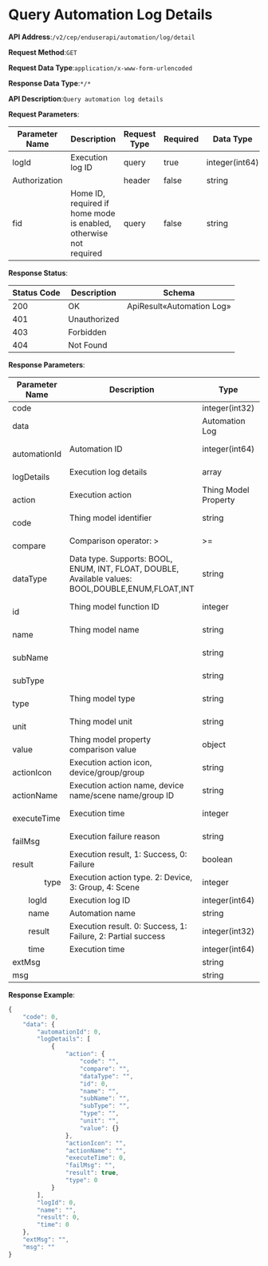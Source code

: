 # Query Automation Log Details


**API Address**:`/v2/cep/enduserapi/automation/log/detail`


**Request Method**:`GET`


**Request Data Type**:`application/x-www-form-urlencoded`


**Response Data Type**:`*/*`


**API Description**:`Query automation log details`


**Request Parameters**:


| Parameter Name | Description                                       | Request Type | Required | Data Type       | Schema |
| -------------- | ------------------------------------------------- | ------------ | -------- | --------------- | ------ |
| logId          | Execution log ID                                  | query        | true     | integer(int64)  |        |
| Authorization  |                                                   | header       | false    | string          |        |
| fid            | Home ID, required if home mode is enabled, otherwise not required | query   | false    | string          |        |


**Response Status**:


| Status Code | Description  | Schema                      |
| ----------- | ------------ | --------------------------- |
| 200         | OK           | ApiResult«Automation Log»   |
| 401         | Unauthorized |                             |
| 403         | Forbidden    |                             |
| 404         | Not Found    |                             |


**Response Parameters**:


| Parameter Name                           | Description                                               | Type           | Schema               |
| ---------------------------------------- | --------------------------------------------------------- | -------------- | -------------------- |
| code                                     |                                                           | integer(int32) | integer(int32)       |
| data                                     |                                                           | Automation Log | Automation Log       |
| &emsp;&emsp;automationId                 | Automation ID                                             | integer(int64) |                      |
| &emsp;&emsp;logDetails                   | Execution log details                                     | array          | Automation Log Detail |
| &emsp;&emsp;&emsp;&emsp;action           | Execution action                                          | Thing Model Property | Thing Model Property |
| &emsp;&emsp;&emsp;&emsp;&emsp;&emsp;code | Thing model identifier                                    | string         |                      |
| &emsp;&emsp;&emsp;&emsp;&emsp;&emsp;compare | Comparison operator: >                                 | >=             | <                    |
| &emsp;&emsp;&emsp;&emsp;&emsp;&emsp;dataType | Data type. Supports: BOOL, ENUM, INT, FLOAT, DOUBLE, Available values: BOOL,DOUBLE,ENUM,FLOAT,INT | string    |             |
| &emsp;&emsp;&emsp;&emsp;&emsp;&emsp;id   | Thing model function ID                                   | integer        |                      |
| &emsp;&emsp;&emsp;&emsp;&emsp;&emsp;name | Thing model name                                          | string         |                      |
| &emsp;&emsp;&emsp;&emsp;&emsp;&emsp;subName |                                                        | string         |                      |
| &emsp;&emsp;&emsp;&emsp;&emsp;&emsp;subType |                                                        | string         |                      |
| &emsp;&emsp;&emsp;&emsp;&emsp;&emsp;type | Thing model type                                          | string         |                      |
| &emsp;&emsp;&emsp;&emsp;&emsp;&emsp;unit | Thing model unit                                          | string         |                      |
| &emsp;&emsp;&emsp;&emsp;&emsp;&emsp;value | Thing model property comparison value                    | object         |                      |
| &emsp;&emsp;&emsp;&emsp;actionIcon       | Execution action icon, device/group/group                 | string         |                      |
| &emsp;&emsp;&emsp;&emsp;actionName       | Execution action name, device name/scene name/group ID    | string         |                      |
| &emsp;&emsp;&emsp;&emsp;executeTime      | Execution time                                            | integer        |                      |
| &emsp;&emsp;&emsp;&emsp;failMsg          | Execution failure reason                                  | string         |                      |
| &emsp;&emsp;&emsp;&emsp;result           | Execution result, 1: Success, 0: Failure                  | boolean        |                      |
| &emsp;&emsp;&emsp;&emsp;type             | Execution action type. 2: Device, 3: Group, 4: Scene      | integer        |                      |
| &emsp;&emsp;logId                        | Execution log ID                                          | integer(int64) |                      |
| &emsp;&emsp;name                         | Automation name                                           | string         |                      |
| &emsp;&emsp;result                       | Execution result. 0: Success, 1: Failure, 2: Partial success | integer(int32) |                    |
| &emsp;&emsp;time                         | Execution time                                            | integer(int64) |                      |
| extMsg                                   |                                                           | string         |                      |
| msg                                      |                                                           | string         |                      |


**Response Example**:
```javascript
{
	"code": 0,
	"data": {
		"automationId": 0,
		"logDetails": [
			{
				"action": {
					"code": "",
					"compare": "",
					"dataType": "",
					"id": 0,
					"name": "",
					"subName": "",
					"subType": "",
					"type": "",
					"unit": "",
					"value": {}
				},
				"actionIcon": "",
				"actionName": "",
				"executeTime": 0,
				"failMsg": "",
				"result": true,
				"type": 0
			}
		],
		"logId": 0,
		"name": "",
		"result": 0,
		"time": 0
	},
	"extMsg": "",
	"msg": ""
}
```